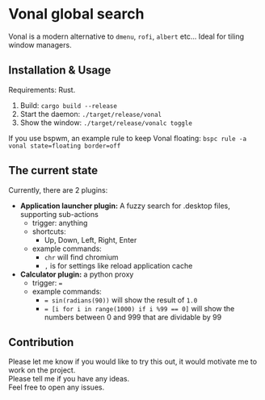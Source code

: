 # Vonal global search

Vonal is a modern alternative to `dmenu`, `rofi`, `albert` etc... 
Ideal for tiling window managers.

## Installation & Usage

Requirements: Rust.

1. Build: `cargo build --release`
2. Start the daemon: `./target/release/vonal` 
3. Show the window: `./target/release/vonalc toggle` 

If you use bspwm, an example rule to keep Vonal floating:
`bspc rule -a vonal state=floating border=off`

## The current state

Currently, there are 2 plugins:
 - **Application launcher plugin:** A fuzzy search for .desktop files, supporting sub-actions
    - trigger: anything
    - shortcuts:
        - Up, Down, Left, Right, Enter
    - example commands:
        - `chr` will find chromium
        - `,` is for settings like reload application cache
 - **Calculator plugin:** a python proxy
    - trigger: `=`
    - example commands:
        - `= sin(radians(90))` will show the result of `1.0`
        - `= [i for i in range(1000) if i %99 == 0]` will show the numbers between 0 and 999 that are dividable by 99

## Contribution

Please let me know if you would like to try this out, it would motivate me to work on the project.  
Please tell me if you have any ideas.  
Feel free to open any issues.
